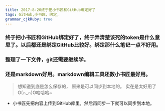 ```yaml
---
title: 2017-8-20终于把小书匠和GitHub绑定好了 
tags: GitHub,小书匠，绑定,
grammar_cjkRuby: true
---
```



### 终于把小书匠和GitHub绑定好了，终于弄清楚该死的token是什么意思了。以后都还是绑定GitHub比较好。绑定那什么笔记一点不好用。
### 整理了一下文件，git还需要继续学。
### 还是markdown好用。markdown编辑工具还数小书匠最好用。
> 想知道到底是怎么保存的，
原来是可以同步到本地的。
实在是太好用了O(∩_∩)O哈哈哈~



* 小书匠先把内容上传到GitHub库里，然后再同步一下就可以同步到本地。
